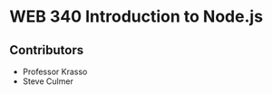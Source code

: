 <h1>WEB 340 Introduction to Node.js</h1>
<h2>Contributors</h2>
<ul>
  <li>Professor Krasso</li>
  <li>Steve Culmer</li>
</ul>
